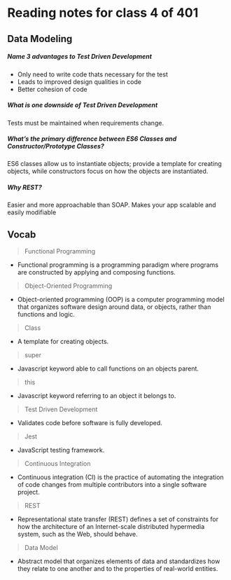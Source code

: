 # Reading notes for class 4 of 401

## Data Modeling

##### Name 3 advantages to Test Driven Development
- Only need to write code thats necessary for the test
- Leads to improved design qualities in code
- Better cohesion of code

##### What is one downside of Test Driven Development
Tests must be maintained when requirements change.

##### What’s the primary difference between ES6 Classes and Constructor/Prototype Classes?
ES6 classes allow us to instantiate objects; provide a template for creating objects, while constructors focus on how the objects are instantiated.

##### Why REST?
Easier and more approachable than SOAP. Makes your app scalable and easily modifiable

## Vocab

> Functional Programming
  * Functional programming is a programming paradigm where programs are constructed by applying and composing functions.

> Object-Oriented Programming
  * Object-oriented programming (OOP) is a computer programming model that organizes software design around data, or objects, rather than functions and logic.

> Class
  * A template for creating objects. 

> super
  * Javascript keyword able to call functions on an objects parent.

> this
  * Javascript keyword referring to an object it belongs to.

> Test Driven Development
  * Validates code before software is fully developed.

> Jest
  * JavaScript testing framework.

> Continuous Integration
  * Continuous integration (CI) is the practice of automating the integration of code changes from multiple contributors into a single software project.

> REST
  * Representational state transfer (REST) defines a set of constraints for how the architecture of an Internet-scale distributed hypermedia system, such as the Web, should behave.

> Data Model
  * Abstract model that organizes elements of data and standardizes how they relate to one another and to the properties of real-world entities.
